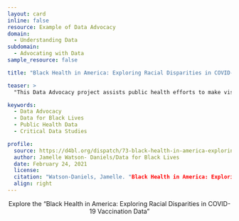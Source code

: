 ```yaml
---
layout: card
inline: false
resource: Example of Data Advocacy
domain:
  - Understanding Data
subdomain:
  - Advocating with Data
sample_resource: false

title: "Black Health in America: Exploring Racial Disparities in COVID-19 Vaccination Data"

teaser: >
  "This Data Advocacy project assists public health efforts to make visible existing racial disparities in our healthcare system, specifically in relation to the Covid-19 pandemic. This project asks "Are Black people, who remain overrepresented among COVID-19 deaths, receiving sufficient access to the vaccines?" Data findings presented in a chart help to visualize the gap between how many Black people are dying from COVID-19 and how many are receiving the vaccine."

keywords:
  - Data Advocacy
  - Data for Black Lives
  - Public Health Data
  - Critical Data Studies

profile:
  source: https://d4bl.org/dispatch/73-black-health-in-america-exploring-racial-disparities-in-covid-19-vaccination-data
  author: Jamelle Watson- Daniels/Data for Black Lives
  date: February 24, 2021
  license: 
  citation: "Watson-Daniels, Jamelle. "Black Health in America: Exploring Racial Disparities in COVID-19 Vaccination Data." Data for Black Lives. 24 February 2021. https://d4bl.org/dispatch/73-black-health-in-america-exploring-racial-disparities-in-covid-19-vaccination-data."
  align: right
---
```


<div>
  <center>
  <sl-button-group label="Alignment">
  <sl-button href="https://d4bl.org/dispatch/73-black-health-in-america-exploring-racial-disparities-in-covid-19-vaccination-data">Explore the “Black Health in America: Exploring Racial Disparities in COVID-19 Vaccination Data”</sl-button>
  </sl-button-group>
</center>
</div>

